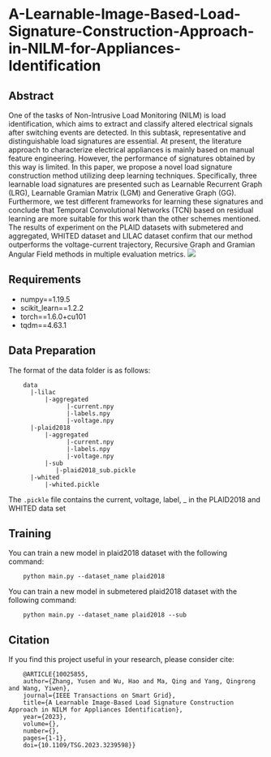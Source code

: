 # A-Learnable-Image-Based-Load-Signature-Construction-Approach-in-NILM-for-Appliances-Identification
## Abstract
One of the tasks of Non-Intrusive Load Monitoring (NILM) is load identification, which aims to extract and classify altered electrical signals after switching events are detected. In this subtask, representative and distinguishable load signatures are essential. At present, the literature approach to characterize electrical appliances is mainly based on manual feature engineering. However, the performance of signatures obtained by this way is limited. In this paper, we propose a novel load signature construction method utilizing deep learning techniques. Specifically, three learnable load signatures are presented such as Learnable Recurrent Graph (LRG), Learnable Gramian Matrix (LGM) and Generative Graph (GG). Furthermore, we test different frameworks for learning these signatures and conclude that Temporal Convolutional Networks (TCN) based on residual learning are more suitable for this work than the other schemes mentioned. The results of experiment on the PLAID datasets with submetered and aggregated, WHITED dataset and LILAC dataset confirm that our method outperforms the voltage-current trajectory, Recursive Graph and Gramian Angular Field methods in multiple evaluation metrics. 
![](https://github.com/Deep-fishing/ALILS/blob/main/picture/architecture.png)

## Requirements
* numpy==1.19.5
* scikit_learn==1.2.2
* torch==1.6.0+cu101
* tqdm==4.63.1

## Data Preparation
The format of the data folder is as follows:

		data
		  |-lilac
		      |-aggregated
		            |-current.npy
		            |-labels.npy
		            |-voltage.npy
		  |-plaid2018
		      |-aggregated
		            |-current.npy
		            |-labels.npy
		            |-voltage.npy
		      |-sub
		         |-plaid2018_sub.pickle
	 	  |-whited
		      |-whited.pickle
	
The `.pickle` file contains the current, voltage, label, _ in the PLAID2018 and WHITED data set
## Training
You can train a new model in plaid2018 dataset with the following command:

		python main.py --dataset_name plaid2018 
You can train a new model in submetered plaid2018 dataset with the following command:

		python main.py --dataset_name plaid2018 --sub 
		
## Citation
If you find this project useful in your research, please consider cite:

		@ARTICLE{10025855,
		author={Zhang, Yusen and Wu, Hao and Ma, Qing and Yang, Qingrong and Wang, Yiwen},
		journal={IEEE Transactions on Smart Grid}, 
		title={A Learnable Image-Based Load Signature Construction Approach in NILM for Appliances Identification}, 
		year={2023},
		volume={},
		number={},
		pages={1-1},
		doi={10.1109/TSG.2023.3239598}}
		

